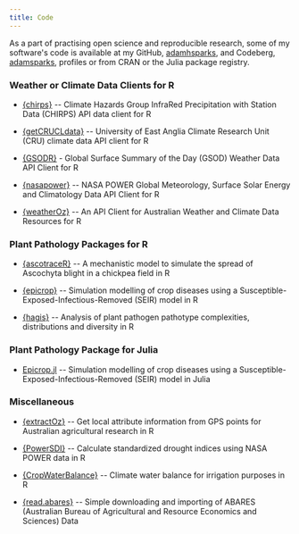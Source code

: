 ```yaml
---
title: Code
---
```


As a part of practising open science and reproducible research, some of my software's code is available at my GitHub, [adamhsparks](https://www.github.com/adamhsparks/), and Codeberg, [adamsparks](https://www.codeberg.org/adamhsparks/), profiles or from CRAN or the Julia package registry.

### Weather or Climate Data Clients for R

* [{chirps}](https://docs.ropensci.org/chirps/) -- Climate Hazards Group InfraRed Precipitation with Station Data (CHIRPS) API data client for R

* [{getCRUCLdata}](https://docs.ropensci.org/getCRUCLdata/) -- University of East Anglia Climate Research Unit (CRU) climate data API client for R

* [{GSODR}](https://docs.ropensci.org/GSODR/) - Global Surface Summary of the Day (GSOD) Weather Data API Client for R

* [{nasapower}](https://docs.ropensci.org/nasapower/) -- NASA POWER Global Meteorology, Surface Solar Energy and Climatology Data API Client for R

* [{weatherOz}](https://docs.ropensci.org/weatherOz/) -- An API Client for Australian Weather and Climate Data Resources for R

### Plant Pathology Packages for R

* [{ascotraceR}](https://ihsankhaliq.github.io/ascotraceR/) -- A mechanistic model to simulate the spread of Ascochyta blight in a chickpea field in R

* [{epicrop}](https://codeberg.org/adamhsparks/epicrop/) -- Simulation modelling of crop diseases using a Susceptible-Exposed-Infectious-Removed (SEIR) model in R

* [{hagis}](https://openplantpathology.github.io/hagis/) -- Analysis of plant pathogen pathotype complexities, distributions and diversity in R

### Plant Pathology Package for Julia

* [Epicrop.jl](https://codeberg.org/adamhsparks/Epicrop.jl/) -- Simulation modelling of crop diseases using a Susceptible-Exposed-Infectious-Removed (SEIR) model in Julia

### Miscellaneous

* [{extractOz}](https://dpird-fsi.github.io/extractOz/) -- Get local attribute information from GPS points for Australian agricultural research in R

* [{PowerSDI}](https://github.com/gabrielblain/PowerSDI/) -- Calculate standardized drought indices using NASA POWER data in R

* [{CropWaterBalance}](https://github.com/gabrielblain/CropWaterBalance) -- Climate water balance for irrigation purposes in R

* [{read.abares}](https://adamhsparks.codeberg.page/read.abares/) -- Simple downloading and importing of ABARES (Australian Bureau of Agricultural and Resource Economics and Sciences) Data